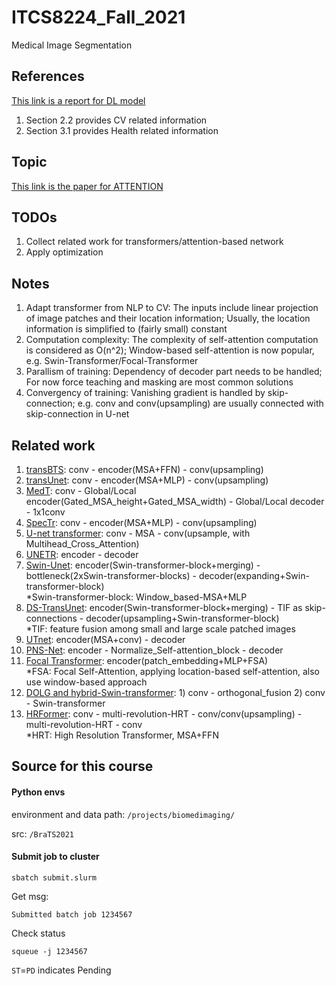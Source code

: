 # ITCS8224_Fall_2021
Medical Image Segmentation

## References
[This link is a report for DL model](https://crfm.stanford.edu/report.html) 

1. Section 2.2 provides CV related information
2. Section 3.1 provides Health related information

## Topic
[This link is the paper for ATTENTION](https://arxiv.org/abs/1706.03762)

## TODOs
1. Collect related work for transformers/attention-based network
2. Apply optimization

## Notes
1. Adapt transformer from NLP to CV: The inputs include linear projection of image patches and their location information; Usually, the location information is simplified to (fairly small) constant
2. Computation complexity: The complexity of self-attention computation is considered as O(n^2); Window-based self-attention is now popular, e.g. Swin-Transformer/Focal-Transformer
3. Parallism of training: Dependency of decoder part needs to be handled; For now force teaching and masking are most common solutions
4. Convergency of training: Vanishing gradient is handled by skip-connection; e.g. conv and conv(upsampling) are usually connected with skip-connection in U-net

## Related work
1. [transBTS](https://arxiv.org/abs/2103.04430): conv - encoder(MSA+FFN) - conv(upsampling)
2. [transUnet](https://arxiv.org/abs/2102.04306): conv - encoder(MSA+MLP) - conv(upsampling)
3. [MedT](https://arxiv.org/abs/2102.10662): conv - Global/Local encoder(Gated\_MSA\_height+Gated\_MSA\_width) - Global/Local decoder - 1x1conv
4. [SpecTr](https://arxiv.org/abs/2103.03604): conv - encoder(MSA+MLP) - conv(upsampling)
5. [U-net transformer](https://arxiv.org/abs/2103.06104): conv - MSA - conv(upsample, with Multihead\_Cross\_Attention)
6. [UNETR](https://arxiv.org/abs/2103.10504): encoder - decoder
7. [Swin-Unet](https://arxiv.org/abs/2105.05537): encoder(Swin-transformer-block+merging) - bottleneck(2xSwin-transformer-blocks) - decoder(expanding+Swin-transformer-block)  
*Swin-transformer-block: Window\_based-MSA+MLP
8. [DS-TransUnet](https://arxiv.org/abs/2106.06716): encoder(Swin-transformer-block+merging) - TIF as skip-connections - decoder(upsampling+Swin-transformer-block)  
\*TIF: feature fusion among small and large scale patched images
9. [UTnet](https://arxiv.org/abs/2107.00781): encoder(MSA+conv) - decoder
10. [PNS-Net](https://arxiv.org/abs/2105.08468): encoder - Normalize\_Self-attention\_block - decoder
11. [Focal Transformer](https://arxiv.org/abs/2107.00641): encoder(patch\_embedding+MLP+FSA)  
\*FSA: Focal Self-Attention, applying location-based self-attention, also use window-based approach
12. [DOLG and hybrid-Swin-transformer](https://arxiv.org/abs/2110.03786): 1) conv - orthogonal\_fusion 2) conv - Swin-transformer
13. [HRFormer](https://arxiv.org/abs/2110.09408): conv - multi-revolution-HRT - conv/conv(upsampling) - multi-revolution-HRT - conv  
\*HRT: High Resolution Transformer, MSA+FFN

## Source for this course

#### Python envs
environment and data path: 
```/projects/biomedimaging/```

src:
```/BraTS2021```

#### Submit job to cluster
```
sbatch submit.slurm
```

Get msg:
```
Submitted batch job 1234567
```

Check status
```
squeue -j 1234567
```

```ST```=```PD``` indicates Pending

